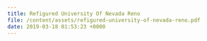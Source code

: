 ```yaml
---
title: Refigured University Of Nevada Reno
file: /content/assets/refigured-university-of-nevada-reno.pdf
date: 2019-03-18 01:53:23 +0000
---
```

